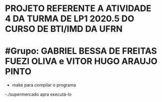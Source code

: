 # PROJETO REFERENTE A ATIVIDADE 4 DA TURMA DE LP1 2020.5 DO CURSO DE BTI/IMD DA UFRN

# #Grupo: GABRIEL BESSA DE FREITAS FUEZI OLIVA e VITOR HUGO ARAUJO PINTO

-  make para compilar o programa

-./supermercado apra executá-lo